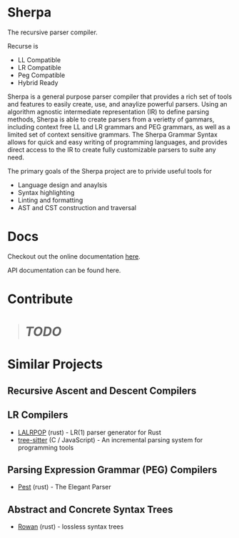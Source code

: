 # Sherpa

The recursive parser compiler. 

Recurse is 
- LL Compatible
- LR Compatible
- Peg Compatible
- Hybrid Ready

Sherpa is a general purpose parser compiler that provides a rich set of tools and features to easily create, use, and anaylize powerful parsers. Using an algorithm agnostic intermediate representation (IR) to define parsing methods, Sherpa is able to create parsers from a verietty of gammars, including context free LL and LR grammars and PEG grammars, as well as a limited set of context sensitive grammars. The Sherpa Grammar Syntax allows for quick and easy writing of programming languages, and provides direct access to the IR to create fully customizable parsers to suite any need. 

The primary goals of the Sherpa project are to privide useful tools for

- Language design and anaylsis
- Syntax highlighting
- Linting and formatting
- AST and CST construction and traversal

# Docs 

Checkout out the online documentation [here](https://acweathersby.github.io/sherpa/docs).

API documentation can be found here. 

# Contribute

> # *TODO*

# Similar Projects

## Recursive Ascent and Descent Compilers

## LR Compilers
- [LALRPOP](https://github.com/lalrpop/lalrpop) (rust) - LR(1) parser generator for Rust
- [tree-sitter](https://github.com/tree-sitter/tree-sitter) (C / JavaScript) - An incremental parsing system for programming tools

## Parsing Expression Grammar (PEG) Compilers

- [Pest](https://github.com/pest-parser/pest) (rust) - The Elegant Parser

## Abstract and Concrete Syntax Trees

- [Rowan](https://github.com/rust-analyzer/rowan) (rust) - lossless syntax trees
